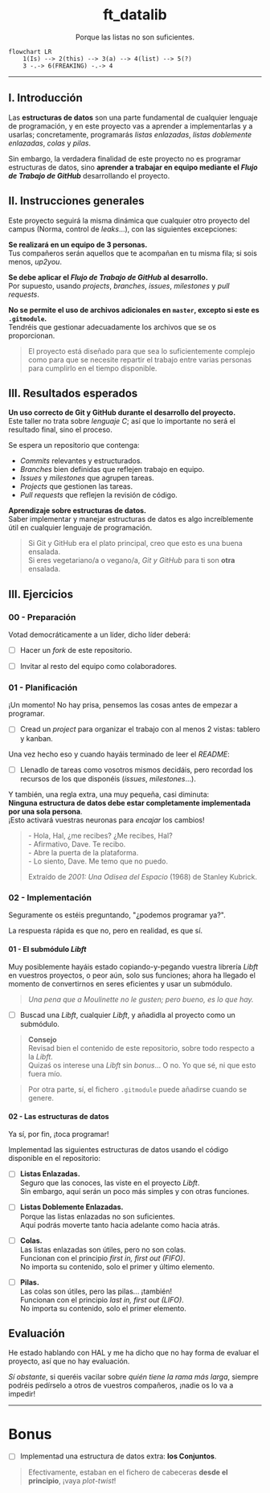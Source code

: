 <div align="center">
    <h1>ft_datalib</h1>
    <p>Porque las listas no son suficientes.</p>
</div>

```mermaid
flowchart LR
    1(Is) --> 2(this) --> 3(a) --> 4(list) --> 5(?)
    3 -.-> 6(FREAKING) -.-> 4
```

---

## I. Introducción

Las **estructuras de datos** son una parte fundamental de cualquier lenguaje de programación, y en este proyecto vas a aprender a implementarlas y a usarlas; concretamente, programarás *listas enlazadas*, *listas doblemente enlazadas*, *colas* y *pilas*.

Sin embargo, la verdadera finalidad de este proyecto no es programar estructuras de datos, sino **aprender a trabajar en equipo mediante el *Flujo de Trabajo de GitHub*** desarrollando el proyecto.



## II. Instrucciones generales

Este proyecto seguirá la misma dinámica que cualquier otro proyecto del campus (Norma, control de *leaks*...), con las siguientes excepciones:

**Se realizará en un equipo de 3 personas.**  
Tus compañeros serán aquellos que te acompañan en tu misma fila; si sois menos, *up2you*.

**Se debe aplicar el *Flujo de Trabajo de GitHub* al desarrollo.**  
Por supuesto, usando *projects*, *branches*, *issues*, *milestones* y *pull requests*.

**No se permite el uso de archivos adicionales en `master`, excepto si este es `.gitmodule`.**  
Tendréis que gestionar adecuadamente los archivos que se os proporcionan.

> El proyecto está diseñado para que sea lo suficientemente complejo como para que se necesite repartir el trabajo entre varias personas para cumplirlo en el tiempo disponible.



## III. Resultados esperados

**Un uso correcto de Git y GitHub durante el desarrollo del proyecto.**  
Este taller no trata sobre *lenguaje C*; así que lo importante no será el resultado final, sino el proceso.

Se espera un repositorio que contenga:

- *Commits* relevantes y estructurados.
- *Branches* bien definidas que reflejen trabajo en equipo.
- *Issues* y *milestones* que agrupen tareas.
- *Projects* que gestionen las tareas.
- *Pull requests* que reflejen la revisión de código.

**Aprendizaje sobre estructuras de datos.**  
Saber implementar y manejar estructuras de datos es algo increíblemente útil en cualquier lenguaje de programación.

> Si Git y GitHub era el plato principal, creo que esto es una buena ensalada.  
> Si eres vegetariano/a o vegano/a, *Git y GitHub* para ti son **otra** ensalada.



## III. Ejercicios

### 00 - Preparación

Votad democráticamente a un líder, dicho líder deberá:

- [ ] Hacer un *fork* de este repositorio.
- [ ] Invitar al resto del equipo como colaboradores.


### 01 - Planificación

¡Un momento! No hay prisa, pensemos las cosas antes de empezar a programar.

- [ ] Cread un *project* para organizar el trabajo con al menos 2 vistas: tablero y kanban.

Una vez hecho eso y cuando hayáis terminado de leer el *README*:

- [ ] Llenadlo de tareas como vosotros mismos decidáis, pero recordad los recursos de los que disponéis (*issues*, *milestones*...).

Y también, una regla extra, una muy pequeña, casi diminuta:  
**Ninguna estructura de datos debe estar completamente implementada por una sola persona**.  
¡Esto activará vuestras neuronas para *encajar* los cambios!

> \- Hola, Hal, ¿me recibes? ¿Me recibes, Hal?  
> \- Afirmativo, Dave. Te recibo.  
> \- Abre la puerta de la plataforma.  
> \- Lo siento, Dave. Me temo que no puedo.
>
> Extraído de *2001: Una Odisea del Espacio* (1968) de Stanley Kubrick.


### 02 - Implementación

Seguramente os estéis preguntando, "¿podemos programar ya?".

La respuesta rápida es que no, pero en realidad, es que sí.


#### 01 - El submódulo *Libft*

Muy posiblemente hayáis estado copiando-y-pegando vuestra librería *Libft* en vuestros proyectos, o peor aún, solo sus funciones; ahora ha llegado el momento de convertirnos en seres eficientes y usar un submódulo.

> *Una pena que a Moulinette no le gusten; pero bueno, es lo que hay.*

- [ ] Buscad una *Libft*, cualquier *Libft*, y añadidla al proyecto como un submódulo.

> **Consejo**  
> Revisad bien el contenido de este repositorio, sobre todo respecto a la *Libft*.  
> Quizaś os interese una *Libft* sin *bonus*... O no. Yo que sé, ni que esto fuera mío.

> Por otra parte, sí, el fichero `.gitmodule` puede añadirse cuando se genere.


#### 02 - Las estructuras de datos

Ya sí, por fin, ¡toca programar!

Implementad las siguientes estructuras de datos usando el código disponible en el repositorio:

- [ ] **Listas Enlazadas.**  
Seguro que las conoces, las viste en el proyecto *Libft*.  
Sin embargo, aquí serán un poco más simples y con otras funciones.

- [ ] **Listas Doblemente Enlazadas.**  
Porque las listas enlazadas no son suficientes.  
Aquí podrás moverte tanto hacia adelante como hacia atrás.

- [ ] **Colas.**  
Las listas enlazadas son útiles, pero no son colas.  
Funcionan con el principio *first in, first out (FIFO)*.  
No importa su contenido, solo el primer y último elemento.

- [ ] **Pilas.**  
Las colas son útiles, pero las pilas... ¡también!  
Funcionan con el principio *last in, first out (LIFO)*.  
No importa su contenido, solo el primer elemento.


## Evaluación

He estado hablando con HAL y me ha dicho que no hay forma de evaluar el proyecto, así que no hay evaluación.

*Sí obstante*, si queréis vacilar sobre *quién tiene la rama más larga*, siempre podréis pedírselo a otros de vuestros compañeros, ¡nadie os lo va a impedir!

---

# Bonus

- [ ] Implementad una estructura de datos extra: **los Conjuntos**.

> Efectivamente, estaban en el fichero de cabeceras **desde el principio**, ¡vaya *plot-twist*!
